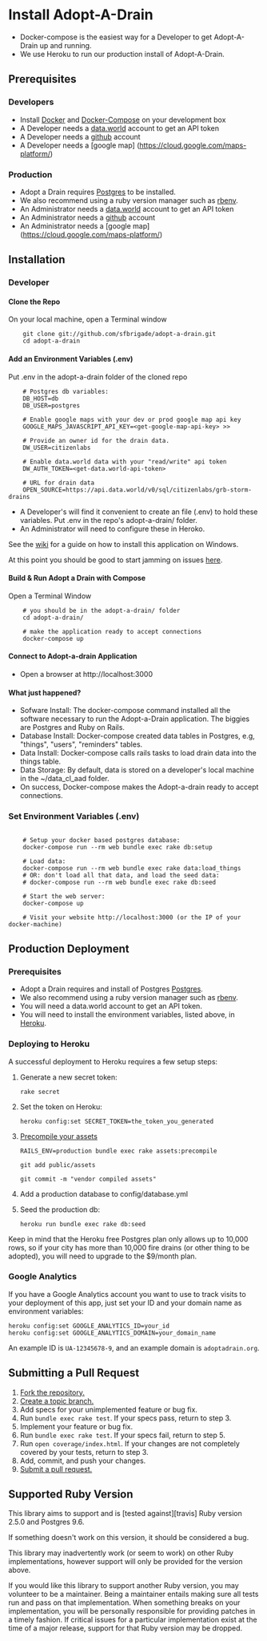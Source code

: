 # Install Adopt-A-Drain
* Docker-compose is the easiest way for a Developer to get Adopt-A-Drain up and running.
* We use Heroku to run our production install of Adopt-A-Drain.

## Prerequisites

### Developers

* Install [Docker](https://www.docker.com/get-started) and [Docker-Compose](https://docs.docker.com/compose/install/) on your development box
* A Developer needs a [data.world](https://data.world) account to get an API token 
* A Developer needs a  [github](https://github.com) account
* A Developer needs a [google map] (https://cloud.google.com/maps-platform/)

### Production
* Adopt a Drain requires [Postgres](http://www.postgresql.org/) to be installed.
* We also recommend using a ruby version manager such as [rbenv](https://github.com/rbenv/rbenv).
* An Administrator needs a [data.world](https://data.world) account to get an API token 
* An Administrator needs a  [github](https://github.com) account
* An Administrator needs a [google map] (https://cloud.google.com/maps-platform/)

## Installation
### Developer
#### Clone the Repo
On your local machine, open a Terminal window
```
    git clone git://github.com/sfbrigade/adopt-a-drain.git
    cd adopt-a-drain
```

#### Add an Environment Variables (.env)
Put .env in the adopt-a-drain folder of the cloned repo
```
    # Postgres db variables:
    DB_HOST=db
    DB_USER=postgres

    # Enable google maps with your dev or prod google map api key
    GOOGLE_MAPS_JAVASCRIPT_API_KEY=<get-google-map-api-key> >>

    # Provide an owner id for the drain data.
    DW_USER=citizenlabs

    # Enable data.world data with your "read/write" api token
    DW_AUTH_TOKEN=<get-data.world-api-token> 

    # URL for drain data
    OPEN_SOURCE=https://api.data.world/v0/sql/citizenlabs/grb-storm-drains
```
* A Developer's will find it convenient to create an file (.env) to hold these variables. Put .env in the repo's adopt-a-drain/ folder.
* An Administrator will need to configure these in Heroko.

See the [wiki](https://github.com/citizenlabsgr/adopt-a-drain/wiki/Windows-Development-Environment) for a guide on how to install this application on Windows.

At this point you should be good to start jamming on issues [here](https://github.com/citizenlabsgr/adopt-a-drain/issues).

#### Build & Run Adopt a Drain with Compose
Open a Terminal Window
```
    # you should be in the adopt-a-drain/ folder
    cd adopt-a-drain/ 

    # make the application ready to accept connections
    docker-compose up

```
#### Connect to Adopt-a-drain Application
* Open a browser at http://localhost:3000

#### What just happened? 
* Sofware Install: The docker-compose command installed all the software necessary to run the Adopt-a-Drain application. The biggies are Postgres and Ruby on Rails.   
* Database Install: Docker-compose created data tables in Postgres, e.g,  "things", "users", "reminders" tables.
* Data Install: Docker-compose calls rails tasks to load drain data into the things table.
* Data Storage: By default, data is stored on a developer's local machine in the ~/data_cl_aad folder.
* On success, Docker-compose makes the Adopt-a-drain ready to accept connections.

### Set Environment Variables (.env)
```

    # Setup your docker based postgres database:
    docker-compose run --rm web bundle exec rake db:setup

    # Load data:
    docker-compose run --rm web bundle exec rake data:load_things
    # OR: don't load all that data, and load the seed data:
    # docker-compose run --rm web bundle exec rake db:seed

    # Start the web server:
    docker-compose up

    # Visit your website http://localhost:3000 (or the IP of your docker-machine)
```    


## Production Deployment

### Prerequisites
* Adopt a Drain requires and install of Postgres [Postgres](http://www.postgresql.org/).
* We also recommend using a ruby version manager such as [rbenv](https://github.com/rbenv/rbenv).
* You will need a data.world account to get an API token.
* You will need to install the environment variables, listed above, in [Heroku]().

### Deploying to Heroku
A successful deployment to Heroku requires a few setup steps:

1. Generate a new secret token:

    ```
    rake secret
    ```

2. Set the token on Heroku:

    ```
    heroku config:set SECRET_TOKEN=the_token_you_generated
    ```

3. [Precompile your assets](https://devcenter.heroku.com/articles/rails3x-asset-pipeline-cedar)

    ```
    RAILS_ENV=production bundle exec rake assets:precompile

    git add public/assets

    git commit -m "vendor compiled assets"
    ```

4. Add a production database to config/database.yml

5. Seed the production db:

    `heroku run bundle exec rake db:seed`

Keep in mind that the Heroku free Postgres plan only allows up to 10,000 rows,
so if your city has more than 10,000 fire drains (or other thing to be
adopted), you will need to upgrade to the $9/month plan.

### Google Analytics
If you have a Google Analytics account you want to use to track visits to your
deployment of this app, just set your ID and your domain name as environment
variables:

    heroku config:set GOOGLE_ANALYTICS_ID=your_id
    heroku config:set GOOGLE_ANALYTICS_DOMAIN=your_domain_name

An example ID is `UA-12345678-9`, and an example domain is `adoptadrain.org`.




## Submitting a Pull Request
1. [Fork the repository.][fork]
2. [Create a topic branch.][branch]
3. Add specs for your unimplemented feature or bug fix.
4. Run `bundle exec rake test`. If your specs pass, return to step 3.
5. Implement your feature or bug fix.
6. Run `bundle exec rake test`. If your specs fail, return to step 5.
7. Run `open coverage/index.html`. If your changes are not completely covered
   by your tests, return to step 3.
8. Add, commit, and push your changes.
9. [Submit a pull request.][pr]

[fork]: http://help.github.com/fork-a-repo/
[branch]: https://guides.github.com/introduction/flow/
[pr]: http://help.github.com/send-pull-requests/

## Supported Ruby Version
This library aims to support and is [tested against][travis] Ruby version 2.5.0
and Postgres 9.6.

If something doesn't work on this version, it should be considered a bug.

This library may inadvertently work (or seem to work) on other Ruby
implementations, however support will only be provided for the version above.

If you would like this library to support another Ruby version, you may
volunteer to be a maintainer. Being a maintainer entails making sure all tests
run and pass on that implementation. When something breaks on your
implementation, you will be personally responsible for providing patches in a
timely fashion. If critical issues for a particular implementation exist at the
time of a major release, support for that Ruby version may be dropped.
